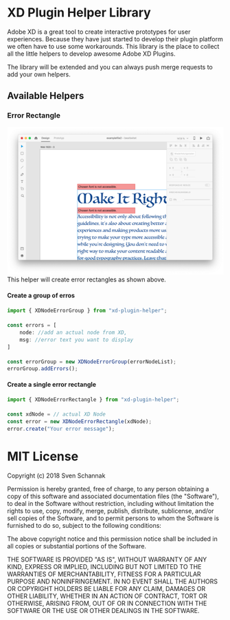 # XD Plugin Helper Library

Adobe XD is a great tool to create interactive prototypes for user experiences. Because they have just started to develop their plugin platform we often have to use some workarounds. This library is the place to collect all the little helpers to develop awesome Adobe XD Plugins.

The library will be extended and you can always push merge requests to add your own helpers.

## Available Helpers

### Error Rectangle

![Adobe XD Error Rectangle Example](assets/error-rectangle.png "Adobe XD Error Rectangle Example")
This helper will create error rectangles as shown above.

#### Create a group of erros
```javascript
import { XDNodeErrorGroup } from "xd-plugin-helper";

const errors = [
    node: //add an actual node from XD,
    msg: //error text you want to display
]

const errorGroup = new XDNodeErrorGroup(errorNodeList);
errorGroup.addErrors();
```

#### Create a single error rectangle
```javascript
import { XDNodeErrorRectangle } from "xd-plugin-helper";

const xdNode = // actual XD Node
const error = new XDNodeErrorRectangle(xdNode);
error.create("Your error message");
```

# MIT License

Copyright (c) 2018 Sven Schannak

Permission is hereby granted, free of charge, to any person obtaining a copy
of this software and associated documentation files (the "Software"), to deal
in the Software without restriction, including without limitation the rights
to use, copy, modify, merge, publish, distribute, sublicense, and/or sell
copies of the Software, and to permit persons to whom the Software is
furnished to do so, subject to the following conditions:

The above copyright notice and this permission notice shall be included in all
copies or substantial portions of the Software.

THE SOFTWARE IS PROVIDED "AS IS", WITHOUT WARRANTY OF ANY KIND, EXPRESS OR
IMPLIED, INCLUDING BUT NOT LIMITED TO THE WARRANTIES OF MERCHANTABILITY,
FITNESS FOR A PARTICULAR PURPOSE AND NONINFRINGEMENT. IN NO EVENT SHALL THE
AUTHORS OR COPYRIGHT HOLDERS BE LIABLE FOR ANY CLAIM, DAMAGES OR OTHER
LIABILITY, WHETHER IN AN ACTION OF CONTRACT, TORT OR OTHERWISE, ARISING FROM,
OUT OF OR IN CONNECTION WITH THE SOFTWARE OR THE USE OR OTHER DEALINGS IN THE
SOFTWARE.